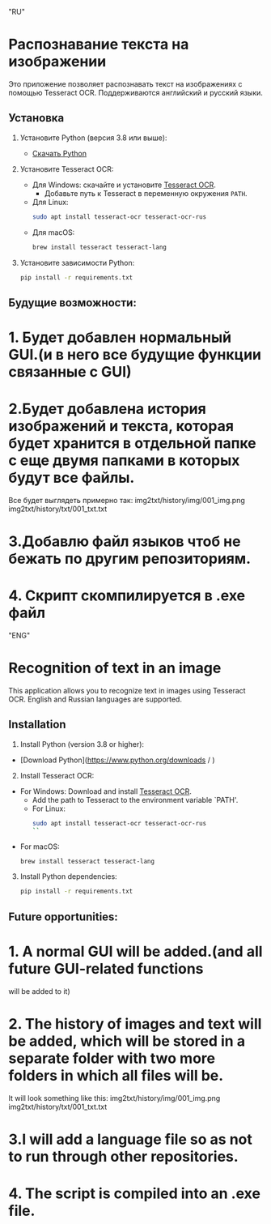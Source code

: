 "RU"
# Распознавание текста на изображении

Это приложение позволяет распознавать текст на изображениях с помощью Tesseract OCR. Поддерживаются английский и русский языки.

## Установка

1. Установите Python (версия 3.8 или выше):
   - [Скачать Python](https://www.python.org/downloads/ )

2. Установите Tesseract OCR:
   - Для Windows: скачайте и установите [Tesseract OCR](https://github.com/tesseract-ocr/tesseract ).
     - Добавьте путь к Tesseract в переменную окружения `PATH`.
   - Для Linux:
     ```bash
     sudo apt install tesseract-ocr tesseract-ocr-rus
     ```
   - Для macOS:
     ```bash
     brew install tesseract tesseract-lang
     ```

3. Установите зависимости Python:
   ```bash
   pip install -r requirements.txt

## Будущие возможности: 
# 1. Будет добавлен нормальный GUI.(и в него все будущие функции связанные с GUI)

# 2.Будет добавлена история изображений и текста, которая будет хранится в отдельной папке с еще двумя папками в которых будут все файлы.
Все будет выглядеть примерно так:
img2txt/history/img/001_img.png
img2txt/history/txt/001_txt.txt

# 3.Добавлю файл языков чтоб не бежать по другим репозиториям.

# 4. Скрипт скомпилируется в .exe файл


  "ENG"
  # Recognition of text in an image

This application allows you to recognize text in images using Tesseract OCR. English and Russian languages are supported.

## Installation

1. Install Python (version 3.8 or higher):
- [Download Python](https://www.python.org/downloads / )

2. Install Tesseract OCR:
- For Windows: Download and install [Tesseract OCR](https://github.com/tesseract-ocr/tesseract ).
     - Add the path to Tesseract to the environment variable `PATH'.
   - For Linux:
     ```bash
     sudo apt install tesseract-ocr tesseract-ocr-rus
     ``
- For macOS:
     ```bash
     brew install tesseract tesseract-lang
     

3. Install Python dependencies:
   ```bash
   pip install -r requirements.txt
   
## Future opportunities: 
# 1. A normal GUI will be added.(and all future GUI-related functions
will be added to it) 
# 2. The history of images and text will be added, which will be stored in a separate folder with two more folders in which all files will be.
It will look something like this:
img2txt/history/img/001_img.png
img2txt/history/txt/001_txt.txt
# 3.I will add a language file so as not to run through other repositories.
# 4. The script is compiled into an .exe file.